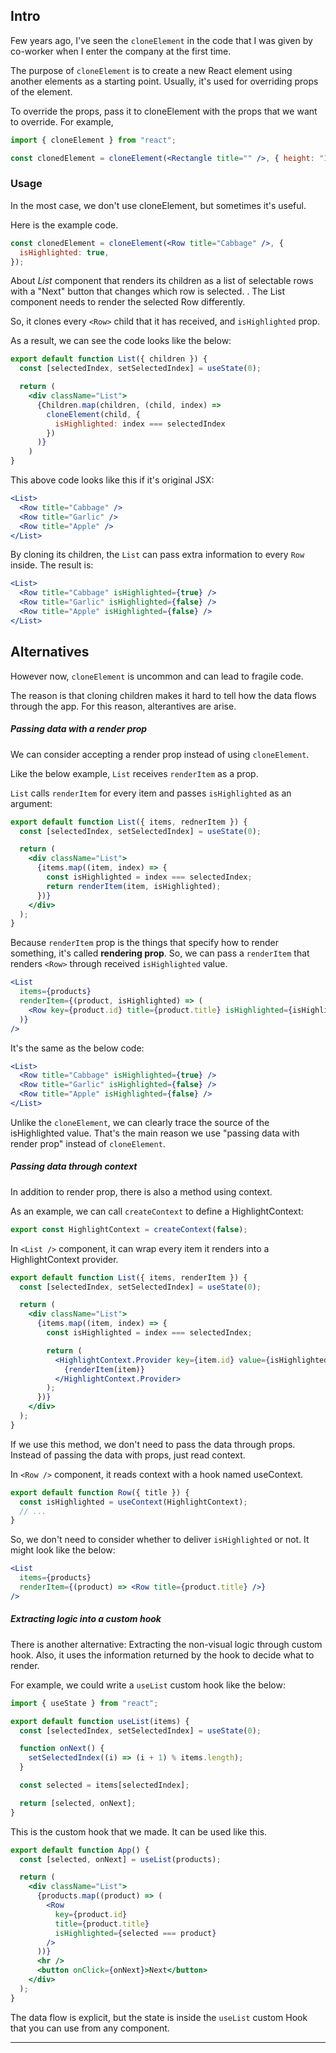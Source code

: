 ## Intro

Few years ago, I've seen the `cloneElement` in the code that I was given by co-worker when I enter the company at the first time.

The purpose of `cloneElement` is to create a new React element using another elements as a starting point. Usually, it's used for overriding props of the element.

To override the props, pass it to cloneElement with the props that we want to override. For example,

```jsx
import { cloneElement } from "react";

const clonedElement = cloneElement(<Rectangle title="" />, { height: "10px" });
```

### Usage

In the most case, we don't use cloneElement, but sometimes it's useful.

Here is the example code.

```jsx
const clonedElement = cloneElement(<Row title="Cabbage" />, {
  isHighlighted: true,
});
```

About _List_ component that renders its children as a list of selectable rows with a "Next" button that changes which row is selected. . The List component needs to render the selected Row differently.

So, it clones every `<Row>` child that it has received, and `isHighlighted` prop.

As a result, we can see the code looks like the below:

```jsx
export default function List({ children }) {
  const [selectedIndex, setSelectedIndex] = useState(0);

  return (
    <div className="List">
      {Children.map(children, (child, index) =>
        cloneElement(child, {
          isHighlighted: index === selectedIndex
        })
      )}
	)
}
```

This above code looks like this if it's original JSX:

```jsx
<List>
  <Row title="Cabbage" />
  <Row title="Garlic" />
  <Row title="Apple" />
</List>
```

By cloning its children, the `List` can pass extra information to every `Row` inside. The result is:

```jsx
<List>
  <Row title="Cabbage" isHighlighted={true} />
  <Row title="Garlic" isHighlighted={false} />
  <Row title="Apple" isHighlighted={false} />
</List>
```

## Alternatives

However now, `cloneElement` is uncommon and can lead to fragile code.

The reason is that cloning children makes it hard to tell how the data flows through the app. For this reason, alterantives are arise.

##### Passing data with a render prop

We can consider accepting a render prop instead of using `cloneElement`.

Like the below example, `List` receives `renderItem` as a prop.

`List` calls `renderItem` for every item and passes `isHighlighted` as an argument:

```jsx
export default function List({ items, rednerItem }) {
  const [selectedIndex, setSelectedIndex] = useState(0);

  return (
    <div className="List">
      {items.map((item, index) => {
        const isHighlighted = index === selectedIndex;
        return renderItem(item, isHighlighted);
      })}
    </div>
  );
}
```

Because `renderItem` prop is the things that specify how to render something, it's called **rendering prop**. So, we can pass a `renderItem` that renders `<Row>` through received `isHighlighted` value.

```jsx
<List
  items={products}
  renderItem={(product, isHighlighted) => (
    <Row key={product.id} title={product.title} isHighlighted={isHighlighted} />
  )}
/>
```

It's the same as the below code:

```jsx
<List>
  <Row title="Cabbage" isHighlighted={true} />
  <Row title="Garlic" isHighlighted={false} />
  <Row title="Apple" isHighlighted={false} />
</List>
```

Unlike the `cloneElement`, we can clearly trace the source of the isHighlighted value. That's the main reason we use "passing data with render prop" instead of `cloneElement`.

##### Passing data through context

In addition to render prop, there is also a method using context.

As an example, we can call `createContext` to define a HighlightContext:

```jsx
export const HighlightContext = createContext(false);
```

In `<List />` component, it can wrap every item it renders into a HighlightContext provider.

```jsx
export default function List({ items, renderItem }) {
  const [selectedIndex, setSelectedIndex] = useState(0);

  return (
    <div className="List">
      {items.map((item, index) => {
        const isHighlighted = index === selectedIndex;

        return (
          <HighlightContext.Provider key={item.id} value={isHighlighted}>
            {renderItem(item)}
          </HighlightContext.Provider>
        );
      })}
    </div>
  );
}
```

If we use this method, we don't need to pass the data through props. Instead of passing the data with props, just read context.

In `<Row />` component, it reads context with a hook named useContext.

```jsx
export default function Row({ title }) {
  const isHighlighted = useContext(HighlightContext);
  // ...
}
```

So, we don't need to consider whether to deliver `isHighlighted` or not. It might look like the below:

```jsx
<List
  items={products}
  renderItem={(product) => <Row title={product.title} />}
/>
```

##### Extracting logic into a custom hook

There is another alternative: Extracting the non-visual logic through custom hook. Also, it uses the information returned by the hook to decide what to render.

For example, we could write a `useList` custom hook like the below:

```jsx
import { useState } from "react";

export default function useList(items) {
  const [selectedIndex, setSelectedIndex] = useState(0);

  function onNext() {
    setSelectedIndex((i) => (i + 1) % items.length);
  }

  const selected = items[selectedIndex];

  return [selected, onNext];
}
```

This is the custom hook that we made. It can be used like this.

```jsx
export default function App() {
  const [selected, onNext] = useList(products);

  return (
    <div className="List">
      {products.map((product) => (
        <Row
          key={product.id}
          title={product.title}
          isHighlighted={selected === product}
        />
      ))}
      <hr />
      <button onClick={onNext}>Next</button>
    </div>
  );
}
```

The data flow is explicit, but the state is inside the `useList` custom Hook that you can use from any component.

---

[](https://react.dev/reference/react/cloneElement)

[](https://react.dev/reference/react/cloneElement#alternatives)

[](https://velog.io/@qkrcksdnr98/React-cloneElement)
